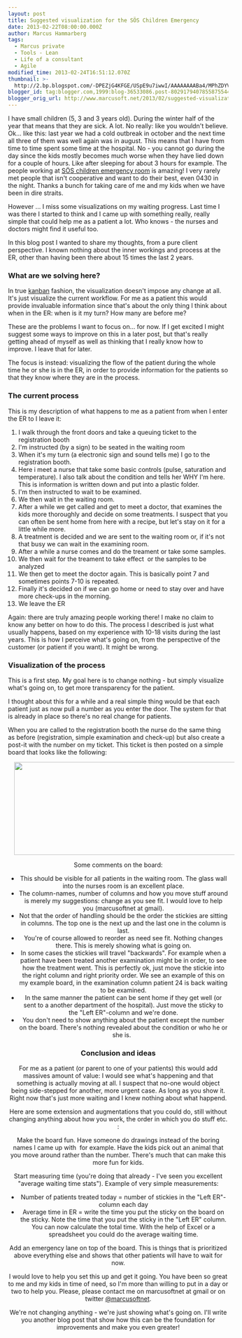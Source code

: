 ```yaml
---
layout: post
title: Suggested visualization for the SÖS Children Emergency
date: 2013-02-22T08:00:00.000Z
author: Marcus Hammarberg
tags:
  - Marcus private
  - Tools - Lean
  - Life of a consultant
  - Agile
modified_time: 2013-02-24T16:51:12.070Z
thumbnail: >-
  http://2.bp.blogspot.com/-DPEZjG4KFGE/USpE9u7iwwI/AAAAAAAABa4/MPhZDYVZA_U/s72-c/Screen+Shot+2013-02-24+at+17.50.30+.png
blogger_id: tag:blogger.com,1999:blog-36533086.post-8029179407855875544
blogger_orig_url: http://www.marcusoft.net/2013/02/suggested-visualization-for-sachsska.html
---
```





I have small children (5, 3 and 3 years old). During the winter half of
the year that means that they are sick. A lot. No really: like you
wouldn't believe. Ok... like this: last year we had a cold outbreak in
october and the next time all three of them was well again was in
august.
This means that I have from time to time spent some time at the
hospital. No - you cannot go during the day since the kids mostly
becomes much worse when they have lied down for a couple of hours. Like
after sleeping for about 3 hours for example.
The people working at <a
href="http://www.sodersjukhuset.se/Avdelningar--mottagningar/Mottagningar/barnakuttmottagning/"
target="_blank">SÖS children emergency room</a> is amazing! I very
rarely met people that isn't cooperative and want to do their best, even
0430 in the night. Thanks a bunch for taking care of me and my kids when
we have been in dire straits.

However ... I miss some visualizations on my waiting progress. Last time
I was there I started to think and I came up with something really,
really simple that could help me as a patient a lot. Who knows - the
nurses and doctors might find it useful too.

In this blog post I wanted to share my thoughts, from a pure client
perspective. I known nothing about the inner workings and process at the
ER, other than having been there about 15 times the last 2 years.

### What are we solving here?

In true <a
href="http://en.wikipedia.org/wiki/Kanban_(development)#The_Kanban_method"
target="_blank">kanban</a> fashion, the visualization doesn't impose any
change at all. It's just visualize the current workflow. For me as a
patient this would provide invaluable information since that's about the
only thing I think about when in the ER: when is it my turn? How many
are before me?

These are the problems I want to focus on... for now. If I get excited I
might suggest some ways to improve on this in a later post, but that's
really getting ahead of myself as well as thinking that I really know
how to improve. I leave that for later.

The focus is instead: visualizing the flow of the patient during the
whole time he or she is in the ER, in order to provide information for
the patients so that they know where they are in the process.

### The current process



This is my description of what happens to me as a patient from when I
enter the ER to I leave it:




1. I walk through the front doors and take a queuing ticket to the
    registration booth
2. I'm instructed (by a sign) to be seated in the waiting room
3. When it's my turn (a electronic sign and sound tells me) I go to the
    registration booth.
4. Here i meet a nurse that take some basic controls (pulse, saturation
    and temperature). I also talk about the condition and tells her WHY
    I'm here. This is information is written down and put into a plastic
    folder.
5. I'm then instructed to wait to be examined.
6. We then wait in the waiting room.
7. After a while we get called and get to meet a doctor, that examines
    the kids more thoroughly and decide on some treatments. I suspect
    that you can often be sent home from here with a recipe, but let's
    stay on it for a little while more.
8. A treatment is decided and we are sent to the waiting room or, if
    it's not that busy we can wait in the examining room.
9. After a while a nurse comes and do the treament or take some
    samples.
10. We then wait for the treament to take effect  or the samples to be
    analyzed
11. We then get to meet the doctor again. This is basically point 7 and
    sometimes points 7-10 is repeated.
12. Finally it's decided on if we can go home or need to stay over and
    have more check-ups in the morning.
13. We leave the ER



Again: there are truly amazing people working there! I make no claim to
know any better on how to do this. The process I described is just what
usually happens, based on my experience with 10-18 visits during the
last years. This is how I perceive what's going on, from the perspective
of the customer (or patient if you want). It might be wrong.



### Visualization of the process



This is a first step. My goal here is to change nothing - but simply
visualize what's going on, to get more transparency for the patient.

I thought about this for a while and a real simple thing would be that
each patient just as now pull a number as you enter the door. The system
for that is already in place so there's no real change for patients.







When you are called to the registration booth the nurse do the same
thing as before (registration, simple examination and check-up) but also
create a post-it with the number on my ticket. This ticket is then
posted on a simple board that looks like the following:

<div class="separator" style="clear: both; text-align: center;">


<div class="separator" style="clear: both; text-align: center;">

<a
href="http://2.bp.blogspot.com/-DPEZjG4KFGE/USpE9u7iwwI/AAAAAAAABa4/MPhZDYVZA_U/s1600/Screen+Shot+2013-02-24+at+17.50.30+.png"
data-imageanchor="1" style="margin-left: 1em; margin-right: 1em;"><img
src="http://2.bp.blogspot.com/-DPEZjG4KFGE/USpE9u7iwwI/AAAAAAAABa4/MPhZDYVZA_U/s640/Screen+Shot+2013-02-24+at+17.50.30+.png"
data-border="0" width="640" height="212" /></a>





Some comments on the board:

- This should be visible for all patients in the waiting room. The
    glass wall into the nurses room is an excellent place.
- The column-names, number of columns and how you move stuff around is
    merely my suggestions: change as you see fit. I would love to help
    you (marcusoftnet at gmail).
- Not that the order of handling should be the order the stickies are
    sitting in columns. The top one is the next up and the last one in
    the column is last.
- You're of course allowed to reorder as need see fit. Nothing changes
    there. This is merely showing what is going on.
- In some cases the stickies will travel "backwards". For example when
    a patient have been treated another examination might be in order,
    to see how the treatment went. This is perfectly ok, just move the
    stickie into the right column and right priority order. We see an
    example of this on my example board, in the examination column
    patient 24 is back waiting to be examined.
- In the same manner the patient can be sent home if they get well (or
    sent to a another department of the hospital). Just move the sticky
    to the "Left ER"-column and we're done.
- You don't need to show anything about the patient except the number
    on the board. There's nothing revealed about the condition or who he
    or she is.  


### Conclusion and ideas



For me as a patient (or parent to one of your patients) this would add
massives amount of value: I would see what's happening and that
something is actually moving at all. I suspect that no-one would object
being side-stepped for another, more urgent case. As long as you show
it. Right now that's just more waiting and I knew nothing about what
happend.







Here are some extension and augmentations that you could do, still
without changing anything about how you work, the order in which you do
stuff etc. :




Make the board fun. Have someone do drawings instead of the boring names
I came up with  for example. Have the kids pick out an animal that you
move around rather than the number. There's much that can make this more
fun for kids.

Start measuring time (you're doing that already - I've seen you
excellent "average waiting time stats"). Example of very
simple measurements:

- Number of patients treated today = number of stickies in the "Left
    ER"-column each day
- Average time in ER = write the time you put the sticky on the board
    on the sticky. Note the time that you put the sticky in the "Left
    ER" column. You can now calculate the total time. With the help of
    Excel or a spreadsheet you could do the average waiting time.

Add an emergency lane on top of the board. This is things that is
prioritized above everything else and shows that other patients will
have to wait for now.



I would love to help you set this up and get it going. You have been so
great to me and my kids in time of need, so I'm more than willing to put
in a day or two to help you. Please, please contact me on marcusoftnet
at gmail or on twitter <a href="http://twitter.com/marcusoftnet"
target="_blank">@marcusoftnet</a>.








We're not changing anything - we're just showing what's going on. I'll
write you another blog post that show how this can be the foundation for
improvements and make you even greater!


